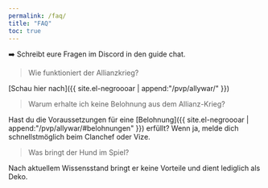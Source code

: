 ```yaml
---
permalink: /faq/
title: "FAQ"
toc: true
---
```


<!--- {{ page.last_modified_at | date: '%d %b %Y' }} -->
<!--- {% last_modified_at %Y:%B:%A:%d:%S:%R %} -->

 :arrow_right: Schreibt eure Fragen im Discord in den guide chat.


> Wie funktioniert der Allianzkrieg?

[Schau hier nach]({{ site.el-negroooar | append:"/pvp/allywar/" }})


> Warum erhalte ich keine Belohnung aus dem Allianz-Krieg?

Hast du die Voraussetzungen für eine [Belohnung]({{ site.el-negroooar | append:"/pvp/allywar/#belohnungen" }}) erfüllt? Wenn ja, melde dich schnellstmöglich beim Clanchef oder Vize.


> Was bringt der Hund im Spiel?

Nach aktuellem Wissensstand bringt er keine Vorteile und dient lediglich als Deko.

